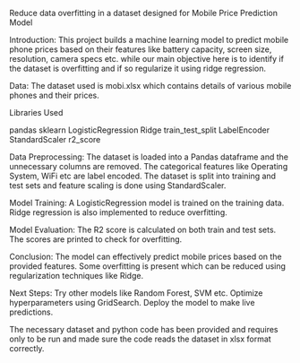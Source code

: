 Reduce data overfitting in a dataset designed for Mobile Price Prediction Model

Introduction:
This project builds a machine learning model to predict mobile phone prices based on their features like battery capacity, screen size, resolution, camera specs etc. while our main objective here is to identify if the dataset is overfitting and if so regularize it using ridge regression.

Data:
The dataset used is mobi.xlsx which contains details of various mobile phones and their prices.

Libraries Used

pandas
sklearn
LogisticRegression
Ridge
train_test_split
LabelEncoder
StandardScaler
r2_score

Data Preprocessing:
The dataset is loaded into a Pandas dataframe and the unnecessary columns are removed. The categorical features like Operating System, WiFi etc are label encoded. The dataset is split into training and test sets and feature scaling is done using StandardScaler.

Model Training:
A LogisticRegression model is trained on the training data. Ridge regression is also implemented to reduce overfitting.

Model Evaluation:
The R2 score is calculated on both train and test sets. The scores are printed to check for overfitting.

Conclusion:
The model can effectively predict mobile prices based on the provided features. Some overfitting is present which can be reduced using regularization techniques like Ridge.

Next Steps:
Try other models like Random Forest, SVM etc.
Optimize hyperparameters using GridSearch.
Deploy the model to make live predictions.


The necessary dataset and python code has been provided and requires only to be run and made sure the code reads the dataset in xlsx format correctly.
